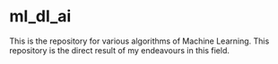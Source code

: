 # ml_dl_ai
This is the repository for various algorithms of Machine Learning.
This repository is the direct result of my endeavours in this field.
